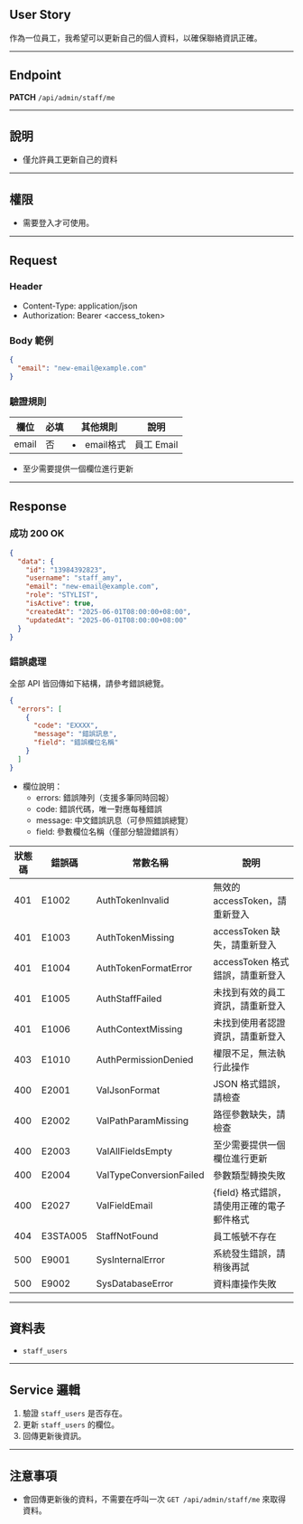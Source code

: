 ## User Story

作為一位員工，我希望可以更新自己的個人資料，以確保聯絡資訊正確。

---

## Endpoint

**PATCH** `/api/admin/staff/me`

---

## 說明

- 僅允許員工更新自己的資料

---

## 權限

- 需要登入才可使用。

---

## Request

### Header

- Content-Type: application/json
- Authorization: Bearer <access_token>

### Body 範例

```json
{
  "email": "new-email@example.com"
}
```

### 驗證規則

| 欄位  | 必填 | 其他規則      | 說明       |
| ----- | ---- | ------------- | ---------- |
| email | 否   | <li>email格式 | 員工 Email |

- 至少需要提供一個欄位進行更新

---

## Response

### 成功 200 OK

```json
{
  "data": {
    "id": "13984392823",
    "username": "staff_amy",
    "email": "new-email@example.com",
    "role": "STYLIST",
    "isActive": true,
    "createdAt": "2025-06-01T08:00:00+08:00",
    "updatedAt": "2025-06-01T08:00:00+08:00"
  }
}
```

### 錯誤處理

全部 API 皆回傳如下結構，請參考錯誤總覽。

```json
{
  "errors": [
    {
      "code": "EXXXX",
      "message": "錯誤訊息",
      "field": "錯誤欄位名稱"
    }
  ]
}
```

- 欄位說明：
  - errors: 錯誤陣列（支援多筆同時回報）
  - code: 錯誤代碼，唯一對應每種錯誤
  - message: 中文錯誤訊息（可參照錯誤總覽）
  - field: 參數欄位名稱（僅部分驗證錯誤有）

| 狀態碼 | 錯誤碼   | 常數名稱                | 說明                                       |
| ------ | -------- | ----------------------- | ------------------------------------------ |
| 401    | E1002    | AuthTokenInvalid        | 無效的 accessToken，請重新登入             |
| 401    | E1003    | AuthTokenMissing        | accessToken 缺失，請重新登入               |
| 401    | E1004    | AuthTokenFormatError    | accessToken 格式錯誤，請重新登入           |
| 401    | E1005    | AuthStaffFailed         | 未找到有效的員工資訊，請重新登入           |
| 401    | E1006    | AuthContextMissing      | 未找到使用者認證資訊，請重新登入           |
| 403    | E1010    | AuthPermissionDenied    | 權限不足，無法執行此操作                   |
| 400    | E2001    | ValJsonFormat           | JSON 格式錯誤，請檢查                      |
| 400    | E2002    | ValPathParamMissing     | 路徑參數缺失，請檢查                       |
| 400    | E2003    | ValAllFieldsEmpty       | 至少需要提供一個欄位進行更新               |
| 400    | E2004    | ValTypeConversionFailed | 參數類型轉換失敗                           |
| 400    | E2027    | ValFieldEmail           | {field} 格式錯誤，請使用正確的電子郵件格式 |
| 404    | E3STA005 | StaffNotFound           | 員工帳號不存在                             |
| 500    | E9001    | SysInternalError        | 系統發生錯誤，請稍後再試                   |
| 500    | E9002    | SysDatabaseError        | 資料庫操作失敗                             |

---

## 資料表

- `staff_users`

---

## Service 邏輯

1. 驗證 `staff_users` 是否存在。
2. 更新 `staff_users` 的欄位。
3. 回傳更新後資訊。

---

## 注意事項

- 會回傳更新後的資料，不需要在呼叫一次 `GET /api/admin/staff/me` 來取得資料。

